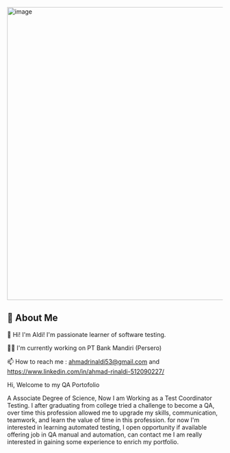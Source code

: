 <img width="683" alt="image" src="https://github.com/user-attachments/assets/4f3f9294-ff66-4698-8424-b718bbf5a861">

## 🚀 About Me
👋 Hi! I'm Aldi! I'm passionate learner of software testing.

👩‍💻 I'm currently working on PT Bank Mandiri (Persero)

📫 How to reach me : ahmadrinaldi53@gmail.com and https://www.linkedin.com/in/ahmad-rinaldi-512090227/

Hi, Welcome to my QA Portofolio

A Associate Degree of Science, Now I am Working as a Test Coordinator Testing. I after graduating from college tried a challenge to become a QA, over time this profession allowed me to upgrade my skills, communication, teamwork, and learn the value of time in this profession. for now I'm interested in learning automated testing, I open opportunity if available offering job in QA manual and automation, can contact me I am really interested in gaining some experience to enrich my portfolio.
